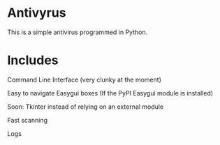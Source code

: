 # Antivyrus
This is a simple antivirus programmed in Python.
# Includes
Command Line Interface (very clunky at the moment)

Easy to navigate Easygui boxes (If the PyPI Easygui module is installed)

  Soon: Tkinter instead of relying on an external module

Fast scanning

Logs
